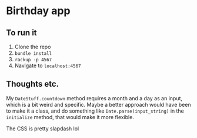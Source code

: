 # Birthday app

## To run it

1. Clone the repo
2. `bundle install`
3. `rackup -p 4567`
4. Navigate to `localhost:4567`

## Thoughts etc.

My `DateStuff.countdown` method requires a month and a day as an input, which is a bit weird and specific. Maybe a better approach would have been to make it a class, and do something like `Date.parse(input_string)` in the `initialize` method, that would make it more flexible.

The CSS is pretty slapdash lol
